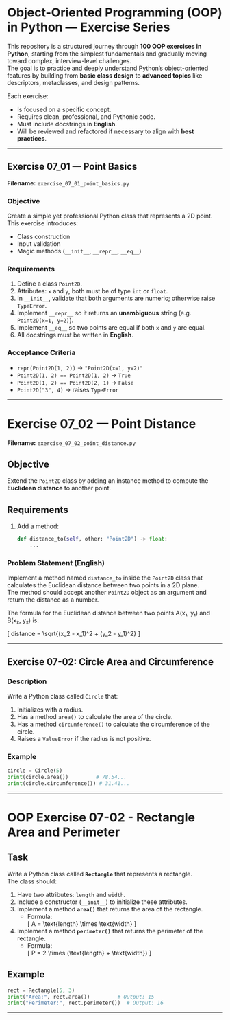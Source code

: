 # Object-Oriented Programming (OOP) in Python — Exercise Series

This repository is a structured journey through **100 OOP exercises in Python**, starting from the simplest fundamentals and gradually moving toward complex, interview-level challenges.  
The goal is to practice and deeply understand Python’s object-oriented features by building from **basic class design** to **advanced topics** like descriptors, metaclasses, and design patterns.

Each exercise:
- Is focused on a specific concept.
- Requires clean, professional, and Pythonic code.
- Must include docstrings in **English**.
- Will be reviewed and refactored if necessary to align with **best practices**.

---

## Exercise 07_01 — Point Basics

**Filename:** `exercise_07_01_point_basics.py`

### Objective
Create a simple yet professional Python class that represents a 2D point.  
This exercise introduces:
- Class construction
- Input validation
- Magic methods (`__init__`, `__repr__`, `__eq__`)

### Requirements
1. Define a class `Point2D`.
2. Attributes: `x` and `y`, both must be of type `int` or `float`.
3. In `__init__`, validate that both arguments are numeric; otherwise raise `TypeError`.
4. Implement `__repr__` so it returns an **unambiguous** string (e.g. `Point2D(x=1, y=2)`).
5. Implement `__eq__` so two points are equal if both `x` and `y` are equal.
6. All docstrings must be written in **English**.

### Acceptance Criteria
- `repr(Point2D(1, 2))` → `"Point2D(x=1, y=2)"`
- `Point2D(1, 2) == Point2D(1, 2)` → `True`
- `Point2D(1, 2) == Point2D(2, 1)` → `False`
- `Point2D("3", 4)` → raises `TypeError`

---
# Exercise 07_02 — Point Distance

**Filename:** `exercise_07_02_point_distance.py`

## Objective
Extend the `Point2D` class by adding an instance method to compute the **Euclidean distance** to another point.

## Requirements
1. Add a method:
   ```python
   def distance_to(self, other: "Point2D") -> float:
       ...
   ```
### Problem Statement (English)
Implement a method named `distance_to` inside the `Point2D` class that calculates the Euclidean distance between two points in a 2D plane.  
The method should accept another `Point2D` object as an argument and return the distance as a number.

The formula for the Euclidean distance between two points A(x₁, y₁) and B(x₂, y₂) is:

\[
distance = \sqrt{(x_2 - x_1)^2 + (y_2 - y_1)^2}
\]

---
## Exercise 07-02: Circle Area and Circumference

### Description
Write a Python class called `Circle` that:
1. Initializes with a radius.
2. Has a method `area()` to calculate the area of the circle.
3. Has a method `circumference()` to calculate the circumference of the circle.
4. Raises a `ValueError` if the radius is not positive.

### Example
```python
circle = Circle(5)
print(circle.area())         # 78.54...
print(circle.circumference()) # 31.41...
```
---
# OOP Exercise 07-02 - Rectangle Area and Perimeter

## Task
Write a Python class called **`Rectangle`** that represents a rectangle.  
The class should:

1. Have two attributes: `length` and `width`.
2. Include a constructor (`__init__`) to initialize these attributes.
3. Implement a method **`area()`** that returns the area of the rectangle.
   - Formula:  
     \[
     A = \text{length} \times \text{width}
     \]
4. Implement a method **`perimeter()`** that returns the perimeter of the rectangle.
   - Formula:  
     \[
     P = 2 \times (\text{length} + \text{width})
     \]

## Example
```python
rect = Rectangle(5, 3)
print("Area:", rect.area())         # Output: 15
print("Perimeter:", rect.perimeter())  # Output: 16
```
---
